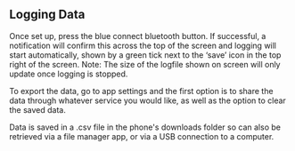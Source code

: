 ## Logging Data

Once set up, press the blue connect bluetooth button. If successful, a notification will confirm this across the top of the screen and logging will start automatically, shown by a green tick next to the ‘save’ icon in the top right of the screen. Note: The size of the logfile shown on screen will only update once logging is stopped.

To export the data, go to app settings and the first option is to share the data through whatever service you would like, as well as the option to clear the saved data.

Data is saved in a .csv file in the phone's downloads folder so can also be retrieved via a file manager app, or via a USB connection to a computer.

